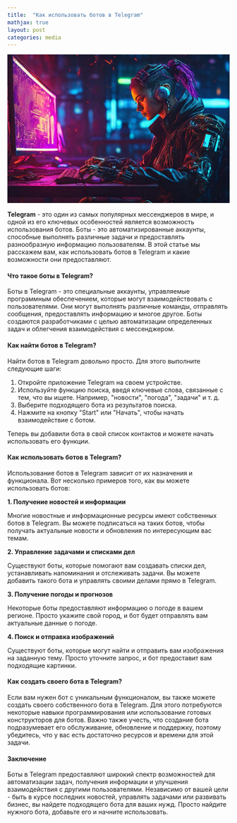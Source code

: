 ```yaml
---
title:  "Как использовать ботов в Telegram"
mathjax: true
layout: post
categories: media
---
```


![Swiss Alps](/images/bo_tg_probiv.jpeg)

**Telegram** - это один из самых популярных мессенджеров в мире, и одной из его ключевых особенностей является возможность использования ботов. Боты - это автоматизированные аккаунты, способные выполнять различные задачи и предоставлять разнообразную информацию пользователям. В этой статье мы расскажем вам, как использовать ботов в Telegram и какие возможности они предоставляют.



#### Что такое боты в Telegram? <a href="#psyf" id="psyf"></a>

Боты в Telegram - это специальные аккаунты, управляемые программным обеспечением, которые могут взаимодействовать с пользователями. Они могут выполнять различные команды, отправлять сообщения, предоставлять информацию и многое другое. Боты создаются разработчиками с целью автоматизации определенных задач и облегчения взаимодействия с мессенджером.

#### Как найти ботов в Telegram? <a href="#id-7vmk" id="id-7vmk"></a>

Найти ботов в Telegram довольно просто. Для этого выполните следующие шаги:

1. Откройте приложение Telegram на своем устройстве.
2. Используйте функцию поиска, введя ключевые слова, связанные с тем, что вы ищете. Например, "новости", "погода", "задачи" и т. д.
3. Выберите подходящего бота из результатов поиска.
4. Нажмите на кнопку "Start" или "Начать", чтобы начать взаимодействие с ботом.

Теперь вы добавили бота в свой список контактов и можете начать использовать его функции.

#### Как использовать ботов в Telegram? <a href="#eqxs" id="eqxs"></a>

Использование ботов в Telegram зависит от их назначения и функционала. Вот несколько примеров того, как вы можете использовать ботов:

**1. Получение новостей и информации**

Многие новостные и информационные ресурсы имеют собственных ботов в Telegram. Вы можете подписаться на таких ботов, чтобы получать актуальные новости и обновления по интересующим вас темам.

**2. Управление задачами и списками дел**

Существуют боты, которые помогают вам создавать списки дел, устанавливать напоминания и отслеживать задачи. Вы можете добавить такого бота и управлять своими делами прямо в Telegram.

**3. Получение погоды и прогнозов**

Некоторые боты предоставляют информацию о погоде в вашем регионе. Просто укажите свой город, и бот будет отправлять вам актуальные данные о погоде.

**4. Поиск и отправка изображений**

Существуют боты, которые могут найти и отправить вам изображения на заданную тему. Просто уточните запрос, и бот предоставит вам подходящие картинки.

#### Как создать своего бота в Telegram? <a href="#id-553s" id="id-553s"></a>

Если вам нужен бот с уникальным функционалом, вы также можете создать своего собственного бота в Telegram. Для этого потребуются некоторые навыки программирования или использование готовых конструкторов для ботов. Важно также учесть, что создание бота подразумевает его обслуживание, обновление и поддержку, поэтому убедитесь, что у вас есть достаточно ресурсов и времени для этой задачи.

#### Заключение <a href="#id-9rx6" id="id-9rx6"></a>

Боты в Telegram предоставляют широкий спектр возможностей для автоматизации задач, получения информации и улучшения взаимодействия с другими пользователями. Независимо от вашей цели - быть в курсе последних новостей, управлять задачами или развивать бизнес, вы найдете подходящего бота для ваших нужд. Просто найдите нужного бота, добавьте его и начните использовать.
